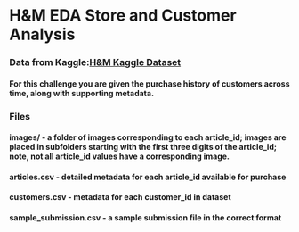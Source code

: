 # H&M EDA Store and Customer Analysis

### Data from Kaggle:<a href="https://www.kaggle.com/competitions/h-and-m-personalized-fashion-recommendations/data" target="_blank" rel="noopener noreferrer">H&M Kaggle Dataset</a>

#### For this challenge you are given the purchase history of customers across time, along with supporting metadata.
### Files
####  images/ - a folder of images corresponding to each article_id; images are placed in subfolders starting with the first three digits of the article_id; note, not all article_id values have a corresponding image.
####  articles.csv - detailed metadata for each article_id available for purchase
####  customers.csv - metadata for each customer_id in dataset
####  sample_submission.csv - a sample submission file in the correct format
